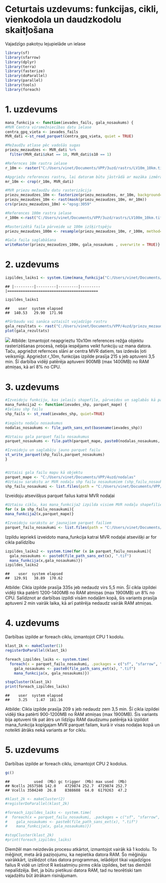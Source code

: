 Ceturtais uzdevums: funkcijas, cikli, vienkodola un daudzkodolu
skaitļošana
================

Vajadzīgo pakotņu lejupielāde un ielase

``` r
library(sf)
library(sfarrow)
library(dplyr)
library(terra)
library(fasterize)
library(doParallel)
library(parallel)
library(tools)
library(foreach)
```

# 1. uzdevums

``` r
mana_funkcija <- function(ievades_fails, gala_nosaukums) {
#MVR Centra virsmežniecības datu ielase
centra_gpq_vieta <- ievades_fails
MVR_dati <-st_read_parquet(centra_gpq_vieta, quiet = TRUE)

#Mežaudžu atlase pēc vadošās sugas
priezu_mezaudzes <- MVR_dati %>%
  filter(MVR_dati$zkat == 10, MVR_dati$s10 == 1)

#Refernces 10m rastra ielase
r_10m <- raster("C:/Users/vinet/Documents/VPP/3uzd/rastrs/LV10m_10km.tif")

#Apgriežu references rastru, lai datoram būtu jāstrādā ar mazāka izmēra failu, kas atbilst tikai vajadzīgajai teritorijai
mr_10m <- crop(r_10m, MVR_dati)

#MVR priezu mežaudžu datu rasterizācija
priezu_mezaudzes_10m <- fasterize(priezu_mezaudzes, mr_10m, background=0)
priezu_mezaudzes_10m <- rast(mask(priezu_mezaudzes_10m, mr_10m))
crs(priezu_mezaudzes_10m) <-"epsg:3059"

#References 100m rastra ielase
r_100m <-rast("C:/Users/vinet/Documents/VPP/3uzd/rastrs/LV100m_10km.tif")

#Rasterizētā faila pārveide uz 100m izšķirtspēju
priezu_mezaudzes_100m <- resample(priezu_mezaudzes_10m, r_100m, method="sum")

#Gala faila saglabāšana
writeRaster(priezu_mezaudzes_100m, gala_nosaukums , overwrite = TRUE)}
```

# 2. uzdevums

``` r
izpildes_laiks1 <- system.time(mana_funkcija("C:/Users/vinet/Documents/VPP/2uzd/apv_centra.parquet", "C:/Users/vinet/Documents/VPP/4uzd/priezu_mezaudzes_100m.tif"))
```

    ## |---------|---------|---------|---------|=========================================                                          

``` r
izpildes_laiks1
```

    ##    user  system elapsed 
    ##  140.53   29.90  171.98

``` r
#Pārbaudu vai sanāca uztaisīt vajadzīgo rastru
gala_rezultats <- rast("C:/Users/vinet/Documents/VPP/4uzd/priezu_mezaudzes_100m.tif")
plot(gala_rezultats)
```

![](Uzd04_Verpeja_files/figure-gfm/Jaunās%20funkcijas%20notestēšana%20un%20tās%20patērētā%20laika%20noteikšana-1.png)<!-- -->
Atbilde: Izmantojot neapgrieztu 10x10m references režģa objektu
rasterizēšanas procesā, nebija iespējams veikt funkciju uz mana datora.
Taču, apgriežot refernces slāni ar centra MVR datiem, tas izdevās ļoti
veiksmīgi. Apgriežot r_10m, funkcijas izpilde prasīja 215 s jeb aptuveni
3,5 min. Šī darbība vidēji patērēja aptuveni 900MB (max 1400MB) no RAM
atmiņas, kā arī 8% no CPU.

# 3. uzdevums

``` r
#Izveidoju funkciju, kas ielasīs shapefile, pārveidos un saglabās kā parquet
mana_funkcija2 <- function(ievades_shp, parquet_mape) {
#Ielasu shp failu
shp_fails <- st_read(ievades_shp, quiet=TRUE)
  
#iegūstu nodaļu nosaukumus
nodalas_nosaukums <- file_path_sans_ext(basename(ievades_shp))

#Uztaisu gala parquet failu nosaukumus
parquet_nosaukums <- file.path(parquet_mape, paste0(nodalas_nosaukums, ".parquet"))

#Izveidoju un saglabāju jauno parquet failu
st_write_parquet(shp_fails,parquet_nosaukums)
}


#Uztaisi gala failu mapu kā objektu
parquet_mape <- "C:/Users/vinet/Documents/VPP/4uzd/nodalas"
#Uztaisu sarakstu ar MVR nodaļu shp failu nosaukumiem (shp_failu_nosaukumi būs x)
shp_failu_nosaukumi <- list.files(path = "C:/Users/vinet/Documents/VPP/2uzd/centra", pattern = "\\.shp$", full.names = TRUE)
```

Izveidoju atsevišķus parquet failus katrai MVR nodaļai

``` r
#Uztaisu ciklu, kas mana_funkcija2 izpilda visiem MVR nodaļu shapefiliem
for (x in shp_failu_nosaukumi){
mana_funkcija2(x,parquet_mape)}

#Izveidoju sarakstu ar jaunajiem parquet failiem
parquet_failu_nosaukumi <- list.files(path = "C:/Users/vinet/Documents/VPP/4uzd/nodalas", pattern = "\\.parquet$", full.names = TRUE)
```

Izpildu iepriekš izveidoto mana_funkcija katrai MVR nodaļai atsevišķi ar
for cikla palīdzību

``` r
izpildes_laiks2 <- system.time(for (x in parquet_failu_nosaukumi){
  gala_nosaukums <- paste0(file_path_sans_ext(x), ".tif")
  mana_funkcija(x,gala_nosaukums)})
izpildes_laiks2
```

    ##    user  system elapsed 
    ##  129.91   38.89  170.62

Atbilde: Cikla izpilde prasīja 335s jeb nedaudz virs 5,5 min. Šī cikla
izpildei vidēji tika patērti 1200-1400MB no RAM atmiņas (max 1900MB) un
8% no CPU. Salīdznot ar darbības izpildi visām nodaļām kopā, šis
variants prasīja aptuveni 2 min vairāk laika, kā arī patērēja nedaudz
vairāk RAM atmiņas.

# 4. uzdevums

Darbības izpilde ar foreach ciklu, izmantojot CPU 1 kodolu.

``` r
klast_1k <- makeCluster(1) 
registerDoParallel(klast_1k)

foreach_izpildes_laiks <- system.time(
  foreach(x = parquet_failu_nosaukumi, .packages = c("sf", "sfarrow", "dplyr", "terra", "fasterize", "tools")) %dopar% {
    gala_nosaukums <- paste0(file_path_sans_ext(x), ".tif")
    mana_funkcija(x, gala_nosaukums)})

stopCluster(klast_1k) 
print(foreach_izpildes_laiks)
```

    ##    user  system elapsed 
    ##    3.25    1.47  181.16

Atbilde: Cikla izpilde prasīja 209 s jeb nedaudz zem 3,5 min. Šī cikla
izpildei vidēji tika patērti 900-1200MB no RAM atmiņas (max 1900MB). Šis
variants bija aptuveni tik pat ātrs un līdzīgu RAM daudzumu patērēja kā
izpildot mana_funkcija kopīgajam MVR parquet failam, kurā ir visas
nodaļas kopā un noteikti ātrāks nekā variants ar for ciklu.

# 5. uzdevums

Darbības izpilde ar foreach ciklu, izmantojot CPU 2 kodolus.

``` r
gc()
```

    ##           used  (Mb) gc trigger  (Mb) max used  (Mb)
    ## Ncells 2657586 142.0    4729874 252.7  4729874 252.7
    ## Vcells 3504240  26.8    8388608  64.0  6179263  47.2

``` r
#klast_2k <- makeCluster(2) 
#registerDoParallel(klast_2k)

#foreach_izpildes_laiks <- system.time(
#  foreach(x = parquet_failu_nosaukumi, .packages = c("sf", "sfarrow", "dplyr", "terra", #"fasterize", "tools")) %dopar% {
#    gala_nosaukums <- paste0(file_path_sans_ext(x), ".tif")
#    mana_funkcija(x, gala_nosaukums)})

#stopCluster(klast_2k) 
#print(foreach_izpildes_laiks)
```

Diemžēl man neizdevās procesu atkārtot, izmantojot vairāk kā 1 kodolu.
To mēģinot, meta ārā paziņojumu, ka nepietika datora RAM. Šo mēģināju
vairākkārt, izslēdzot citas datora programmas, ielādējot tikai
vajadzīgos failus R vidē un iztīrot R kešsatmiņu pirms cikla izpildes,
bet tas diemžēl nepalīdzēja. Bet, ja būtu pietikusi datora RAM, tad nu
teorētiski tam vajadzētu būt ātrākam risinājumam.

